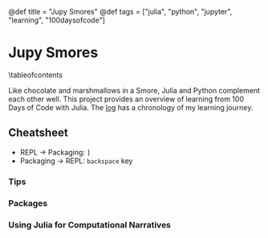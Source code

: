 @def title = "Jupy Smores"
@def tags = ["julia", "python", "jupyter", "learning", "100daysofcode"]

# Jupy Smores

\tableofcontents <!-- you can use \toc as well -->

Like chocolate and marshmallows in a Smore, Julia and
Python complement each other well. This project provides
an overview of learning from 100 Days of Code with Julia.
The [log](log.md) has a chronology of my learning journey.

## Cheatsheet

- REPL -> Packaging: `]`
- Packaging -> REPL: `backspace` key

### Tips

### Packages

### Using Julia for Computational Narratives